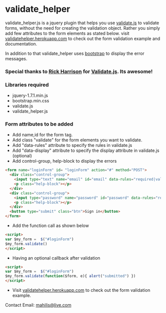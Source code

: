 # validate_helper

  validate_helper.js is a jquery plugin that helps you use [validate.js](http://rickharrison.github.com/validate.js/) to validate forms, without the need for creating the validation object. Rather you simply add few attributes to the form elements as stated below.
  visit [validatehelper.herokuapp.com](http://validatehelper.herokuapp.com/) to check out the form validation example and documentation.

In addition to that validate_helper uses [bootstrap](http://twitter.github.com/bootstrap/) to display the error messages.

### Special thanks to [Rick Harrison](https://github.com/rickharrison/) for [Validate.js](http://rickharrison.github.com/validate.js/). Its awesome!

### Libraries required
* jquery-1.7.1.min.js
* bootstrap.min.css
* validate.js
* validate_helper.js

### Form attributes to be added

* Add name,id for the form tag.
* Add class "validate" for the form elements you want to validate.
* Add "data-rules" attribute to specify the rules in validate.js
* Add "data-display" attribute to specify the display attribute in validate.js (optional)
* Add control-group, help-block to display the errors

```html
<form name="loginForm" id= "loginForm" action="#" method="POST">
  <div class="control-group">
    <input type="text" name="email" id="email" data-rules="required|valid_email" data-rules="Email" class="validate">
    <p class="help-block"></p>
  </div>
  <div class="control-group">
    <input type="password" name="password" id="password" data-rules="required" class="validate">
    <p class="help-block"></p>
  </div>
  <button type="submit" class="btn">Sign in</button>
</form>
```
* Add the function call as shown below

```html
<script>
var $my_form =  $("#loginForm")
$my_form.validate()
</script>
```

* Having an optional callback after validation


```html
<script>
var $my_form =  $("#loginForm")
$my_form.validate(function($form, e){ alert("submitted") })
</script>
```

* Visit [validatehelper.herokuapp.com](http://validatehelper.herokuapp.com/) to check out the form validation example.

Contact Email: mahilis@live.com
